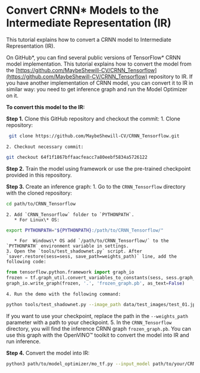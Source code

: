 # Convert CRNN* Models to the Intermediate Representation (IR)

This tutorial explains how to convert a CRNN model to Intermediate Representation (IR).

On GitHub*, you can find several public versions of TensorFlow\* CRNN model implementation. This tutorial explains how to convert the model from
the [https://github.com/MaybeShewill-CV/CRNN_Tensorflow](https://github.com/MaybeShewill-CV/CRNN_Tensorflow) repository to IR. If you
have another implementation of CRNN model, you can convert it to IR in similar way: you need to get inference graph and run the Model Optimizer on it.

**To convert this model to the IR:**

**Step 1.** Clone this GitHub repository and checkout the commit:
    1. Clone repository:
```sh
 git clone https://github.com/MaybeShewill-CV/CRNN_Tensorflow.git
```
    2. Checkout necessary commit:
```sh
git checkout 64f1f1867bffaacfeacc7a80eebf5834a5726122
```

**Step 2.** Train the model using framework or use the pre-trained checkpoint provided in this repository.

**Step 3.** Create an inference graph:
    1. Go to the `CRNN_Tensorflow` directory with the cloned repository:
```sh
cd path/to/CRNN_Tensorflow
```
    2. Add `CRNN_Tensorflow` folder to `PYTHONPATH`.
       * For Linux\* OS:
```sh
export PYTHONPATH="${PYTHONPATH}:/path/to/CRNN_Tensorflow/"
```
       * For  Windows\* OS add `/path/to/CRNN_Tensorflow/` to the `PYTHONPATH` environment variable in settings.
    3. Open the `tools/test_shadownet.py` script. After `saver.restore(sess=sess, save_path=weights_path)` line, add the following code:
```python
from tensorflow.python.framework import graph_io
frozen = tf.graph_util.convert_variables_to_constants(sess, sess.graph_def, ['shadow/LSTMLayers/transpose_time_major'])
graph_io.write_graph(frozen, '.', 'frozen_graph.pb', as_text=False)
```
    4. Run the demo with the following command:
```sh
python tools/test_shadownet.py --image_path data/test_images/test_01.jpg --weights_path model/shadownet/shadownet_2017-10-17-11-47-46.ckpt-199999
```
   If you want to use your checkpoint, replace the path in the `--weights_path` parameter with a path to your checkpoint.
    5. In the `CRNN_Tensorflow` directory, you will find the inference CRNN graph `frozen_graph.pb`. You can use this graph with the OpenVINO&trade; toolkit
     to convert the model into IR and run inference.

**Step 4.** Convert the model into IR:
```sh
python3 path/to/model_optimizer/mo_tf.py --input_model path/to/your/CRNN_Tensorflow/frozen_graph.pb
```




